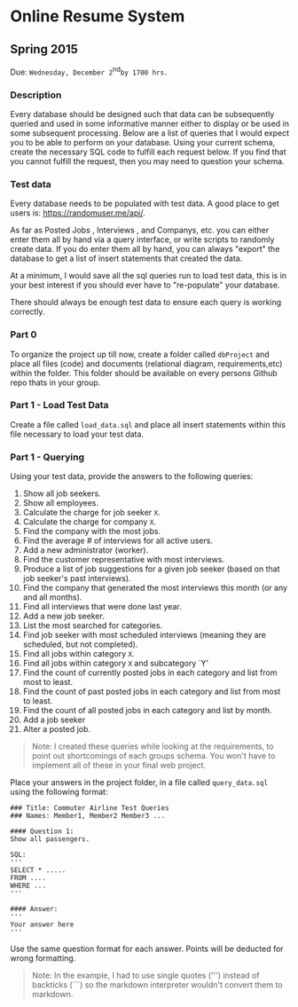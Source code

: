 # Online Resume System

## Spring 2015
Due: `Wednesday, December 2`<sup>nd</sup>`by 1700 hrs.`

### Description


Every database should be designed such that data can be subsequently queried and used in some informative manner either to display or be used in some subsequent processing. Below are a list of queries that I would expect you to be able to perform on your database. Using your current schema, create the necessary SQL code to fulfill each request below. If you find that you cannot fulfill the request, then you may need to question your schema.  

### Test data

Every database needs to be populated with test data. A good place to get users is: https://randomuser.me/api/. 

As far as Posted Jobs , Interviews , and Companys, etc. you can either enter them all by hand via a query interface, or write scripts to randomly create data. If you do enter them all by hand, you can always "export" the database to get a list of insert statements that created the data.

At a minimum, I would save all the sql queries run to load test data, this is in your best interest if you should ever have to "re-populate" your database. 

There should always be enough test data to ensure each query is working correctly. 

### Part 0

To organize the project up till now, create a folder called `dbProject` and place all files (code) and documents (relational diagram, requirements,etc) within the folder. This folder should be available on every persons Github repo thats in your group.


### Part 1 - Load Test Data

Create a file called `load_data.sql` and place all insert statements within this file necessary to load your test data.


### Part 1 - Querying

Using your test data, provide the answers to the following queries:

1. Show all job seekers.
2. Show all employees. 
3. Calculate the charge for job seeker `X`. 
4. Calculate the charge for company `X`. 
5. Find the company with the most jobs.
6. Find the average # of interviews for all active users.
7. Add a new administrator (worker).
8. Find the customer representative with most interviews.
9. Produce a list of job suggestions for a given job seeker (based on that job seeker's past interviews).
10. Find the company that generated the most interviews this month (or any and all months). 
11. Find all interviews that were done last year. 
12. Add a new job seeker.
13. List the most searched for categories.
14. Find job seeker with most scheduled interviews (meaning they are scheduled, but not completed).
15. Find all jobs within category `X`.
16. Find all jobs within category `X` and subcategory `Y'
17. Find the count of currently posted jobs in each category and list from most to least.
18. Find the count of past posted jobs in each category and list from most to least.
19. Find the count of all posted jobs in each category and list by month.
20. Add a job seeker  
21. Alter a posted job.

> Note: I created these queries while looking at the requirements, to point out shortcomings of each groups schema. You won't have to implement all of these in your final web project.

Place your answers in the project folder, in a file called `query_data.sql` using the following format:

```
### Title: Commuter Airline Test Queries
### Names: Member1, Member2 Member3 ...

#### Question 1:
Show all passengers.

SQL:
'''
SELECT * .....
FROM .... 
WHERE ...
'''

#### Answer:
'''
Your answer here
'''

```

Use the same question format for each answer. Points will be deducted for wrong formatting. 
>Note: In the example, I had to use single quotes (''') instead of backticks (```) so the markdown interpreter wouldn't convert them to markdown.


